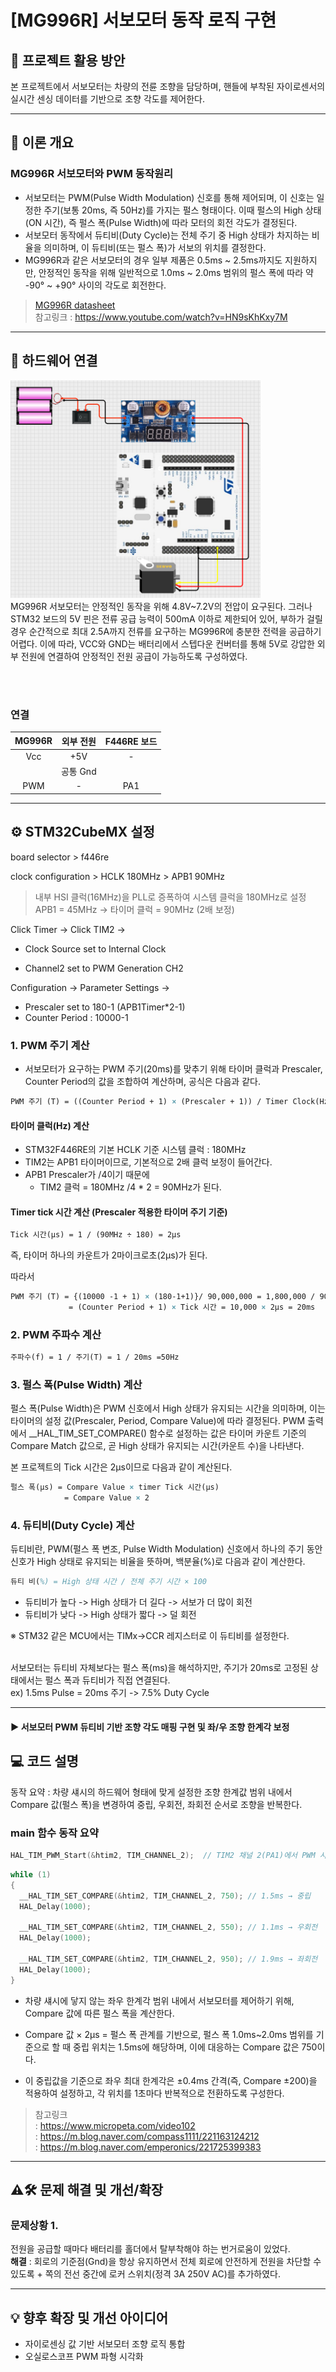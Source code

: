 
# [MG996R] 서보모터 동작 로직 구현

## 🎯 프로젝트 활용 방안
본 프로젝트에서 서보모터는 차량의 전륜 조향을 담당하며, 핸들에 부착된 자이로센서의 실시간 센싱 데이터를 기반으로 조향 각도를 제어한다.

---

## 📖 이론 개요

### MG996R 서보모터와 PWM 동작원리
- 서보모터는 PWM(Pulse Width Modulation) 신호를 통해 제어되며, 이 신호는 일정한 주기(보통 20ms, 즉 50Hz)를 가지는 펄스 형태이다.
이때 펄스의 High 상태(ON 시간), 즉 펄스 폭(Pulse Width)에 따라 모터의 회전 각도가 결정된다.
- 서보모터 동작에서 듀티비(Duty Cycle)는 전체 주기 중 High 상태가 차지하는 비율을 의미하며, 이 듀티비(또는 펄스 폭)가 서보의 위치를 결정한다.
- MG996R과 같은 서보모터의 경우 일부 제품은 0.5ms ~ 2.5ms까지도 지원하지만, 안정적인 동작을 위해 일반적으로 1.0ms ~ 2.0ms 범위의 펄스 폭에 따라 약 -90° ~ +90° 사이의 각도로 회전한다.


> [MG996R datasheet](../datasheets/MG996R_datasheet.pdf)<br>
> 참고링크 : https://www.youtube.com/watch?v=HN9sKhKxy7M
---

## 🔌 하드웨어 연결

<img src="../wiring_diagram/servo_motor.png" alt="서보모터 결선도" width="400"/>

<br>
MG996R 서보모터는 안정적인 동작을 위해 4.8V~7.2V의 전압이 요구된다. 그러나 STM32 보드의 5V 핀은 전류 공급 능력이 500mA 이하로 제한되어 있어, 부하가 걸릴 경우 순간적으로 최대 2.5A까지 전류를 요구하는 MG996R에 충분한 전력을 공급하기 어렵다. 이에 따라, VCC와 GND는 배터리에서 스텝다운 컨버터를 통해 5V로 강압한 외부 전원에 연결하여 안정적인 전원 공급이 가능하도록 구성하였다.

<br><br>
### 연결
|MG996R|외부 전원|F446RE 보드|
|:---:|:---:|:---:|
|Vcc|+5V|-|
||공통 Gnd||
|PWM|-|PA1|


---  

## ⚙️ STM32CubeMX 설정
board selector > f446re

clock configuration > HCLK 180MHz > APB1 90MHz<br>
> 내부 HSI 클럭(16MHz)을 PLL로 증폭하여 시스템 클럭을 180MHz로 설정<br>
APB1 = 45MHz → 타이머 클럭 = 90MHz (2배 보정)

Click Timer → Click TIM2 →

- Clock Source set to Internal Clock

- Channel2 set to PWM Generation CH2

Configuration → Parameter Settings →

- Prescaler set to 180-1 (APB1Timer*2-1)
- Counter Period : 10000-1

### 1. PWM 주기 계산
- 서보모터가 요구하는 PWM 주기(20ms)를 맞추기 위해 타이머 클럭과 Prescaler, Counter Period의 값을 조합하여 계산하며, 공식은 다음과 같다.<br>

```latex
PWM 주기 (T) = ((Counter Period + 1) × (Prescaler + 1)) / Timer Clock(Hz)
```

#### 타이머 클럭(Hz) 계산 
- STM32F446RE의 기본 HCLK 기준 시스템 클럭 : 180MHz<br>
- TIM2는 APB1 타이머이므로, 기본적으로 2배 클럭 보정이 들어간다.
- APB1 Prescaler가 /4이기 때문에 
    - TIM2 클럭 = 180MHz /4 * 2 = 90MHz가 된다.

#### Timer tick 시간 계산 (Prescaler 적용한 타이머 주기 기준)
```latex
Tick 시간(μs) = 1 / (90MHz ÷ 180) = 2μs
```

즉, 타이머 하나의 카운트가 2마이크로초(2μs)가 된다.

따라서 
```latex
PWM 주기 (T) = {(10000 -1 + 1) × (180-1+1)}/ 90,000,000 = 1,800,000 / 90,000,000 = 0.02sec = 20ms
             = (Counter Period + 1) × Tick 시간 = 10,000 × 2μs = 20ms
```

### 2. PWM 주파수 계산
```latex
주파수(f) = 1 / 주기(T) = 1 / 20ms =50Hz
```

### 3. 펄스 폭(Pulse Width) 계산
펄스 폭(Pulse Width)은 PWM 신호에서 High 상태가 유지되는 시간을 의미하며, 이는 타이머의 설정 값(Prescaler, Period, Compare Value)에 따라 결정된다. PWM 출력에서 __HAL_TIM_SET_COMPARE() 함수로 설정하는 값은 타이머 카운트 기준의 Compare Match 값으로, 곧 High 상태가 유지되는 시간(카운트 수)을 나타낸다.

본 프로젝트의 Tick 시간은 2μs이므로 다음과 같이 계산된다.
```latex
펄스 폭(μs) = Compare Value × timer Tick 시간(μs)
            = Compare Value × 2
```

### 4. 듀티비(Duty Cycle) 계산
듀티비란, PWM(펄스 폭 변조, Pulse Width Modulation) 신호에서 하나의 주기 동안 신호가 High 상태로 유지되는 비율을 뜻하며, 백분율(%)로 다음과 같이 계산한다.

```latex
듀티 비(%) = High 상태 시간 / 전체 주기 시간 × 100
```

- 듀티비가 높다 -> High 상태가 더 길다 -> 서보가 더 많이 회전
- 듀티비가 낮다 -> High 상태가 짧다 -> 덜 회전

※ STM32 같은 MCU에서는 TIMx->CCR 레지스터로 이 듀티비를 설정한다.

<br>
서보모터는 듀티비 자체보다는 펄스 폭(ms)을 해석하지만, 주기가 20ms로 고정된 상태에서는 펄스 폭과 듀티비가 직접 연결된다.<br>
ex) 1.5ms Pulse = 20ms 주기 -> 7.5% Duty Cycle

---
#### ▶️ 서보모터 PWM 듀티비 기반 조향 각도 매핑 구현 및 좌/우 조향 한계각 보정

## 💻 코드 설명
동작 요약 : 차량 섀시의 하드웨어 형태에 맞게 설정한 조향 한계값 범위 내에서 Compare 값(펄스 폭)을 변경하여 중립, 우회전, 좌회전 순서로 조향을 반복한다. 

### main 함수 동작 요약
```c
HAL_TIM_PWM_Start(&htim2, TIM_CHANNEL_2);  // TIM2 채널 2(PA1)에서 PWM 시작
```

```c
while (1)
{
  __HAL_TIM_SET_COMPARE(&htim2, TIM_CHANNEL_2, 750); // 1.5ms → 중립
  HAL_Delay(1000);
  
  __HAL_TIM_SET_COMPARE(&htim2, TIM_CHANNEL_2, 550); // 1.1ms → 우회전
  HAL_Delay(1000);
  
  __HAL_TIM_SET_COMPARE(&htim2, TIM_CHANNEL_2, 950); // 1.9ms → 좌회전
  HAL_Delay(1000);
}
```

- 차량 섀시에 닿지 않는 좌우 한계각 범위 내에서 서보모터를 제어하기 위해, Compare 값에 따른 펄스 폭을 계산한다. 

- Compare 값 × 2μs = 펄스 폭 관계를 기반으로, 펄스 폭 1.0ms~2.0ms 범위를 기준으로 할 때 중립 위치는 1.5ms에 해당하며, 이에 대응하는 Compare 값은 750이다. 

- 이 중립값을 기준으로 좌우 최대 한계각은 ±0.4ms 간격(즉, Compare ±200)을 적용하여 설정하고, 각 위치를 1초마다 반복적으로 전환하도록 구성한다.


> 참고링크<br>
: https://www.micropeta.com/video102<br>
: https://m.blog.naver.com/compass1111/221163124212<br>
: https://m.blog.naver.com/emperonics/221725399383<br>

---


## ⚠️🛠️ 문제 해결 및 개선/확장

### 문제상황 1.
전원을 공급할 때마다 배터리를 홀더에서 탈부착해야 하는 번거로움이 있었다.  <br>
**해결** : 회로의 기준점(Gnd)을 항상 유지하면서 전체 회로에 안전하게 전원을 차단할 수 있도록 + 쪽의 전선 중간에 로커 스위치(정격 3A 250V AC)를 추가하였다. 

---

## 💡 향후 확장 및 개선 아이디어
- 자이로센싱 값 기반 서보모터 조향 로직 통합
- 오실로스코프 PWM 파형 시각화




